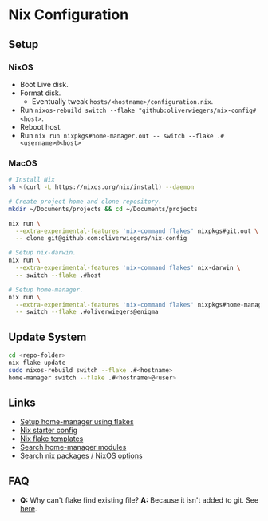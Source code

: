<div align="center">
</div>

# Nix Configuration

## Setup

### NixOS

- Boot Live disk.
- Format disk.
  - Eventually tweak `hosts/<hostname>/configuration.nix`.
- Run `nixos-rebuild switch --flake "github:oliverwiegers/nix-config#<host>`.
- Reboot host.
- Run `nix run nixpkgs#home-manager.out -- switch --flake .#<username>@<host>`

### MacOS

```bash
# Install Nix
sh <(curl -L https://nixos.org/nix/install) --daemon

# Create project home and clone repository.
mkdir ~/Documents/projects && cd ~/Documents/projects

nix run \
  --extra-experimental-features 'nix-command flakes' nixpkgs#git.out \
  -- clone git@github.com:oliverwiegers/nix-config

# Setup nix-darwin.
nix run \
  --extra-experimental-features 'nix-command flakes' nix-darwin \
  -- switch --flake .#host

# Setup home-manager.
nix run \
  --extra-experimental-features 'nix-command flakes' nixpkgs#home-manager.out \
  -- switch --flake .#oliverwiegers@enigma
```

## Update System

```bash
cd <repo-folder>
nix flake update
sudo nixos-rebuild switch --flake .#<hostname>
home-manager switch --flake .#<hostname>@<user>
```

## Links

- [Setup home-manager using flakes](https://nix-community.github.io/home-manager/index.html#sec-flakes-standalone)
- [Nix starter config](https://github.com/Misterio77/nix-starter-configs)
- [Nix flake templates](https://github.com/NixOS/templates/tree/master)
- [Search home-manager modules](https://mipmip.github.io/home-manager-option-search/?query=programs.zsh)
- [Search nix packages / NixOS options](https://search.nixos.org/packages)

## FAQ

- **Q:** Why can't flake find existing file?
  **A:** Because it isn't added to git. See [here](https://discourse.nixos.org/t/flake-based-home-manager-cannot-find-home-nix/18356).

